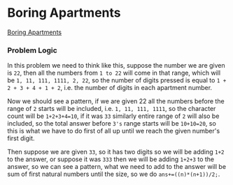 # Boring Apartments
[Boring Apartments](https://codeforces.com/problemset/problem/1433/A)

### Problem Logic
In this problem we need to think like this, suppose the number we are given is `22`, then all the numbers from `1 to 22` will come in that range, which will be `1, 11, 111, 1111, 2, 22`, so  the number of digits pressed is equal to `1 + 2 + 3 + 4 + 1 + 2`, i.e. the number of digits in each apartment number. 

Now we should see a pattern, if we are given 22 all the numbers before the range of `2` starts will be included, i.e. `1, 11, 111, 1111`, so the character count will be `1+2+3+4=10`, if it was `33` similarly entire range of `2` will also be included, so the total answer before `3's` range starts will be `10+10=20`, so this is what we have to do first of all up until we reach the given number's first digit. 

Then suppose we are given `33`, so it has two digits so we will be adding `1+2` to the answer, or suppose it was `333` then we will be adding `1+2+3` to the answer, so we can see a pattern, what we need to add to the answer will be sum of first natural numbers until the size, so we do `ans+=((n)*(n+1))/2;`.